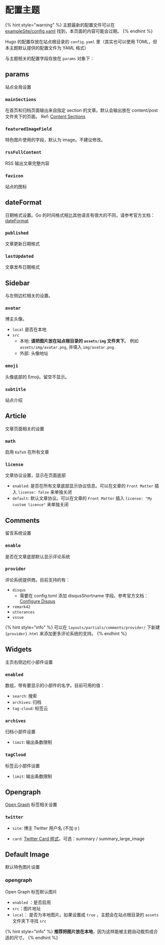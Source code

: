# 配置主题

{% hint style="warning" %}
 主题最新的配置文件可以在 [exampleSite/config.yaml](https://github.com/CaiJimmy/hugo-theme-stack/blob/master/exampleSite/config.yaml) 找到，本页面的内容可能会过期。
{% endhint %}

Hugo 的配置存放在站点根目录的 `config.yaml` 里（其实也可以使用 TOML，但本主题默认提供的配置文件为 YAML 格式）

与主题相关的配置字段存放在 `params` 对象下：

## params

站点全局设置

### `mainSections`
在首页和归档页面输出来自指定 section 的文章。默认会输出放在 content/post 文件夹下的页面。  Ref: [Content Sections](https://gohugo.io/content-management/sections/)

### `featuredImageField`
特色图片使用的字段，默认为 image。不建议修改。

### `rssFullContent`
RSS 输出文章完整内容

### `favicon`
站点的图标

<!-- footer
## footer

### since
### customText
 -->

## dateFormat

日期格式设置。Go 的时间格式相比其他语言有很大的不同，请参考官方文档：[dateFormat](https://gohugo.io/functions/dateformat/)

### `published`
文章更新日期格式

### `lastUpdated`
文章发布日期格式
## Sidebar

与左侧边栏相关的设置。

### `avatar`
博主头像。

- `local` 是否在本地
- `src`
  - 本地: **请把图片放在站点根目录的 `assets/img` 文件夹下**。
    例如 `assets/img/avatar.png`, 并填入 `img/avatar.png`.
  - 外部: 头像地址

### `emoji`
头像底部的 Emoji。留空不显示。

### `subtitle`
站点介绍

## Article

文章页面相关的设置

### `math`

启用 `KaTeX` 在所有文章
### `license`
文章协议设置，显示在页面底部

- `enabled`: 是否在所有文章底部显示协议信息。可以在文章的 `Front Matter` 插入 `license: false` 来单独关闭
- `default`: 默认文章协议。可以在文章的 `Front Matter` 插入 `license: "My custom licence"` 来单独关闭


## Comments

留言系统设置

### `enable`

是否在文章底部默认显示评论系统
### `provider`
评论系统提供商。目前支持的有：

- `disqus`
  - 需要在 config.toml 添加 disqusShortname 字段。参考官方文档： [Configure Disqus](https://gohugo.io/content-management/comments/#configure-disqus)
- `remark42`
- `utterances`
- `vssue`

{% hint style="info" %}
可以在 `layouts/partials/comments/provider/` 下新建 `{provider}.html` 来添加更多评论系统的支持。
{% endhint %}

## **Widgets**

主页右侧边栏小部件设置

### `enabled`
数组，带有要显示的小部件的名字。目前可用的值：

- `search`: 搜索
- `archives`: 归档
- `tag-cloud`: 标签云

### `archives`
归档小部件设置

- `limit`: 输出条数限制

### `tagCloud`
标签云小部件设置
- `limit`: 输出条数限制

## Opengraph

[Open Graph](https://ogp.me/) 标签相关设置

### `twitter`

- `site`: 博主 Twitter 用户名 (不加 `@` )

- `card`: [Twitter Card 样式](https://developer.twitter.com/en/docs/twitter-for-websites/cards/overview/abouts-cards)，可选：summary / summary_large_image

## Default Image

默认特色图片设置

### opengraph
Open Graph 标签默认图片

- `enabled` ：是否启用
- `src`：图片地址
- `local`： 是否为本地图片。如果设置成 `true` ，主题会在站点根目录的 `assets` 文件夹下寻找 `src`

{% hint style="info" %}
**推荐把图片放在本地**，因为这样能被主题自动裁剪成合适的尺寸。
{% endhint %}

